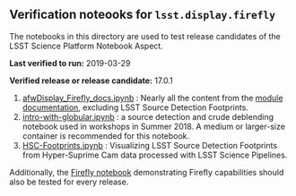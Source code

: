## Verification noteooks for `lsst.display.firefly`

The notebooks in this directory are used to test release candidates of the LSST Science Platform Notebook Aspect.

**Last verified to run:** 2019-03-29

**Verified release or release candidate:** 17.0.1

1. [afwDisplay_Firefly_docs.ipynb](afwDisplay_Firefly_docs.ipynb) : Nearly all the content from the [module documentation](https://pipelines.lsst.io/modules/lsst.display.firefly), excluding LSST Source Detection Footprints.
2. [intro-with-globular.ipynb](intro-with-globular.ipynb) : a source detection and crude deblending notebook used in workshops in Summer 2018.
A medium or larger-size container is recommended for this notebook.
3. [HSC-Footprints.ipynb](HSC-Footprints.ipynb) : Visualizing LSST Source Detection Footprints from Hyper-Suprime Cam data processed with LSST Science Pipelines.

Additionally, the [Firefly notebook](../Firefly.ipynb) demonstrating Firefly capabilities should also be tested
for every release.

